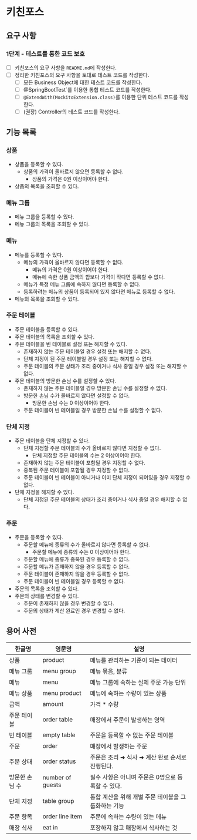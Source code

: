 # 키친포스

## 요구 사항

### 1단계 - 테스트를 통한 코드 보호

- [ ] 키친포스의 요구 사항을 `README.md`에 작성한다.
- [ ] 정리한 키친포스의 요구 사항을 토대로 테스트 코드를 작성한다.
  - [ ] 모든 Business Object에 대한 테스트 코드를 작성한다.
  - [ ] @SpringBootTest`를 이용한 통합 테스트 코드를 작성한다.
  - [ ] `@ExtendWith(MockitoExtension.class)`를 이용한 단위 테스트 코드를 작성한다.
  - [ ] (권장) Controller의 테스트 코드를 작성한다.

## 기능 목록

### 상품

- 상품을 등록할 수 있다.
  - 상품의 가격이 올바르지 않으면 등록할 수 없다.
    - 상품의 가격은 0원 이상이어야 한다.
- 상품의 목록을 조회할 수 있다.

### 메뉴 그룹

- 메뉴 그룹을 등록할 수 있다.
- 메뉴 그룹의 목록을 조회할 수 있다.

### 메뉴

- 메뉴를 등록할 수 있다.
  - 메뉴의 가격이 올바르지 않다면 등록할 수 없다.
    - 메뉴의 가격은 0원 이상이어야 한다.
    - 메뉴에 속한 상품 금액의 합보다 가격이 작다면 등록할 수 없다.
  - 메뉴가 특정 메뉴 그룹에 속하지 않다면 등록할 수 없다.
  - 등록하려는 메뉴의 상품이 등록되어 있지 않다면 메뉴로 등록할 수 없다.
- 메뉴의 목록을 조회할 수 있다.

### 주문 테이블

- 주문 테이블을 등록할 수 있다.
- 주문 테이블의 목록을 조회할 수 있다.
- 주문 테이블을 빈 테이블로 설정 또는 해지할 수 있다.
  - 존재하지 않는 주문 테이블일 경우 설정 또는 해지할 수 없다.
  - 단체 지정이 된 주문 테이블일 경우 설정 또는 해지할 수 없다.
  - 주문 테이블의 주문 상태가 조리 중이거나 식사 중일 경우 설정 또는 해지할 수 없다.
- 주문 테이블의 방문한 손님 수를 설정할 수 있다.
  - 존재하지 않는 주문 테이블일 경우 방문한 손님 수를 설정할 수 없다.
  - 방문한 손님 수가 올바르지 않다면 설정할 수 없다.
    - 방문한 손님 수는 0 이상이어야 한다.
  - 주문 테이블이 빈 테이블일 경우 방문한 손님 수를 설정할 수 없다.

### 단체 지정

- 주문 테이블을 단체 지정할 수 있다.
  - 단체 지정할 주문 테이블의 수가 올바르지 않다면 지정할 수 없다.
    - 단체 지정할 주문 테이블의 수는 2 이상이어야 한다.
  - 존재하지 않는 주문 테이블이 포함될 경우 지정할 수 없다.
  - 중복된 주문 테이블이 포함될 경우 지정할 수 없다.
  - 주문 테이블이 빈 테이블이 아니거나 이미 단체 지정이 되어있을 경우 지정할 수 없다.
- 단체 지정을 해지할 수 있다.
  - 단체 지정된 주문 테이블의 상태가 조리 중이거나 식사 중일 경우 해지할 수 없다.

### 주문

- 주문을 등록할 수 있다.
  - 주문할 메뉴에 종류의 수가 올바르지 않다면 등록할 수 없다.
    - 주문할 메뉴에 종류의 수는 0 이상이어야 한다.
  - 주문할 메뉴에 종류가 중복된 경우 등록할 수 없다.
  - 주문할 메뉴가 존재하지 않을 경우 등록할 수 없다.
  - 주문 테이블이 존재하지 않을 경우 등록할 수 없다.
  - 주문 테이블이 빈 테이블일 경우 등록할 수 없다.
- 주문의 목록을 조회할 수 있다.
- 주문의 상태를 변경할 수 있다.
  - 주문이 존재하지 않을 경우 변경할 수 없다.
  - 주문의 상태가 계산 완료인 경우 변경할 수 없다.

## 용어 사전

| 한글명 | 영문명 | 설명 |
| --- | --- | --- |
| 상품 | product | 메뉴를 관리하는 기준이 되는 데이터 |
| 메뉴 그룹 | menu group | 메뉴 묶음, 분류 |
| 메뉴 | menu | 메뉴 그룹에 속하는 실제 주문 가능 단위 |
| 메뉴 상품 | menu product | 메뉴에 속하는 수량이 있는 상품 |
| 금액 | amount | 가격 * 수량 |
| 주문 테이블 | order table | 매장에서 주문이 발생하는 영역 |
| 빈 테이블 | empty table | 주문을 등록할 수 없는 주문 테이블 |
| 주문 | order | 매장에서 발생하는 주문 |
| 주문 상태 | order status | 주문은 조리 ➜ 식사 ➜ 계산 완료 순서로 진행된다. |
| 방문한 손님 수 | number of guests | 필수 사항은 아니며 주문은 0명으로 등록할 수 있다. |
| 단체 지정 | table group | 통합 계산을 위해 개별 주문 테이블을 그룹화하는 기능 |
| 주문 항목 | order line item | 주문에 속하는 수량이 있는 메뉴 |
| 매장 식사 | eat in | 포장하지 않고 매장에서 식사하는 것 |
